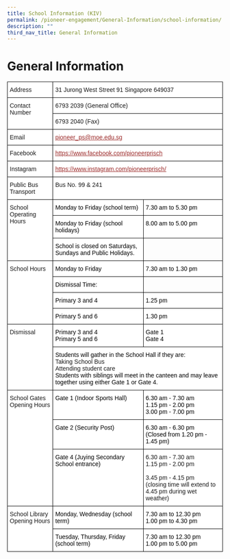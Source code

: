 ```yaml
---
title: School Information (KIV)
permalink: /pioneer-engagement/General-Information/school-information/
description: ""
third_nav_title: General Information
---
```

# General Information

<style type="text/css">
.tg  {border-collapse:collapse;border-spacing:0;}
.tg td{border-color:black;border-style:solid;border-width:1px;font-family:Arial, sans-serif;font-size:14px;
  overflow:hidden;padding:10px 5px;word-break:normal;}
.tg th{border-color:black;border-style:solid;border-width:1px;font-family:Arial, sans-serif;font-size:14px;
  font-weight:normal;overflow:hidden;padding:10px 5px;word-break:normal;}
.tg .tg-ktyi{background-color:#FFF;text-align:left;vertical-align:top}
.tg .tg-qi0h{background-color:#FFF;color:#9C2B2A;text-align:left;text-decoration:underline;vertical-align:top}
.tg .tg-0lax{text-align:left;vertical-align:top}
</style>
<table class="tg">
<thead>
  <tr>
    <th class="tg-ktyi">Address</th>
    <th class="tg-ktyi" colspan="2">31 Jurong West Street 91 Singapore 649037</th>
  </tr>
</thead>
<tbody>
  <tr>
    <td class="tg-ktyi" rowspan="2">Contact Number</td>
    <td class="tg-ktyi" colspan="2">6793 2039 (General Office)</td>
  </tr>
  <tr>
    <td class="tg-ktyi" colspan="2">6793 2040 (Fax)</td>
  </tr>
  <tr>
    <td class="tg-ktyi">Email</td>
    <td class="tg-qi0h" colspan="2"><a href="mailto:pioneer_ps@moe.edu.sg"><span style="font-weight:400;text-decoration:underline;color:#9C2B2A">pioneer_ps@moe.edu.sg</span></a></td>
  </tr>
  <tr>
    <td class="tg-ktyi">Facebook</td>
    <td class="tg-qi0h" colspan="2"><a href="https://www.facebook.com/pioneerprisch"><span style="font-weight:400;text-decoration:underline;color:#9C2B2A">https://www.facebook.com/pioneerprisch</span></a></td>
  </tr>
  <tr>
    <td class="tg-ktyi">Instagram</td>
    <td class="tg-qi0h" colspan="2"><a href="https://www.instagram.com/pioneerprisch/"><span style="font-weight:400;text-decoration:underline;color:#9C2B2A">https://www.instagram.com/pioneerprisch/</span></a></td>
  </tr>
  <tr>
    <td class="tg-ktyi">Public Bus Transport</td>
    <td class="tg-ktyi" colspan="2">Bus No. 99 & 241</td>
  </tr>
  <tr>
    <td class="tg-ktyi" rowspan="3">School Operating Hours</td>
    <td class="tg-ktyi"><span style="font-weight:300;color:#000">Monday to Friday (school term)</span></td>
    <td class="tg-ktyi"><span style="font-weight:300;color:#000">7.30 am to 5.30 pm</span></td>
  </tr>
  <tr>
    <td class="tg-ktyi"><span style="font-weight:300;color:#000">Monday to Friday (school holidays)</span></td>
    <td class="tg-ktyi"><span style="font-weight:300;color:#000">8.00 am to 5.00 pm</span></td>
  </tr>
  <tr>
    <td class="tg-ktyi"><span style="font-weight:300;color:#000">School is closed on Saturdays, Sundays and Public Holidays.</span></td>
    <td class="tg-0lax"></td>
  </tr>
  <tr>
    <td class="tg-ktyi" rowspan="4">School Hours</td>
    <td class="tg-ktyi"><span style="font-weight:300;color:#000">Monday to Friday</span></td>
    <td class="tg-ktyi"><span style="font-weight:300;color:#000">7.30 am to 1.30 pm</span></td>
  </tr>
  <tr>
    <td class="tg-ktyi"><span style="font-weight:300;color:#000">Dismissal Time:</span></td>
    <td class="tg-0lax"></td>
  </tr>
 
  <tr>
    <td class="tg-ktyi"><span style="font-weight:300;color:#000">Primary 3 and 4</span></td>
    <td class="tg-ktyi"><span style="font-weight:300;color:#000">1.25 pm</span></td>
  </tr>
  <tr>
    <td class="tg-ktyi"><span style="font-weight:300;color:#000">Primary 5 and 6</span></td>
    <td class="tg-ktyi"><span style="font-weight:300;color:#000">1.30 pm</span></td>
  </tr>
  <tr>
    <td class="tg-ktyi" rowspan="2">Dismissal</td>
    <td class="tg-ktyi"><span style="font-weight:300;color:#000">Primary 3 and 4</span><br><span style="font-weight:300;color:#000">Primary 5 and 6</span></td>
    <td class="tg-ktyi"><span style="font-weight:300;color:#000">Gate 1</span><br><span style="font-weight:300;color:#000">Gate 4</span></td>
  </tr>
  <tr>
    <td class="tg-ktyi" colspan="2"><span style="font-weight:300;color:#000">Students will gather in the School Hall if they are:</span><br>Taking School Bus<br>Attending student care<br><span style="font-weight:300;color:#000">Students with siblings will meet in the canteen and may leave together using either Gate 1 or Gate 4.</span></td>
  </tr>
  <tr>
    <td class="tg-ktyi" rowspan="3">School Gates Opening Hours</td>
    <td class="tg-ktyi"><span style="font-weight:300;color:#000">Gate 1 (Indoor Sports Hall)</span></td>
    <td class="tg-ktyi"><span style="font-weight:300;color:#000">6.30 am - 7.30 am</span><br><span style="font-weight:300;color:#000">1.15 pm - 2.00 pm</span><br><span style="font-weight:300;color:#000">3.00 pm - 7.00 pm</span><br></td>
  </tr>
  <tr>
    <td class="tg-ktyi"><span style="font-weight:300;color:#000">Gate 2 (Security Post)</span></td>
    <td class="tg-ktyi"><span style="font-weight:300;color:#000">6.30 am - 6.30 pm</span><br><span style="font-weight:300;color:#000">(Closed from 1.20 pm - 1.45 pm)</span><br></td>
  </tr>
  <tr>
    <td class="tg-ktyi"><span style="font-weight:300;color:#000">Gate 4 (Juying Secondary School entrance)</span></td>
    <td class="tg-ktyi"><span style="background-color:initial">6.30 am - 7.30 am</span><br><span style="background-color:initial">1.15 pm - 2.00 pm</span><br><br><span style="background-color:initial">3.45 pm - 4.15 pm</span><br><span style="background-color:initial">(closing time will extend to 4.45 pm during wet weather)</span><br></td>
  </tr>
  <tr>
    <td class="tg-ktyi" rowspan="2">School Library Opening Hours</td>
    <td class="tg-ktyi"><span style="font-weight:300;color:#000">Monday, Wednesday (school term)</span></td>
    <td class="tg-ktyi"><span style="font-weight:300;color:#000">7.30 am to 12.30 pm</span><br><span style="font-weight:300;color:#000">1.00 pm to 4.30 pm</span></td>
  </tr>
  <tr>
    <td class="tg-ktyi"><span style="font-weight:300;color:#000">Tuesday, Thursday, Friday (school term)</span></td>
    <td class="tg-ktyi"><span style="font-weight:300;color:#000">7.30 am to 12.30 pm</span><br><span style="font-weight:300;color:#000">1.00 pm to 5.00 pm</span></td>
  </tr>
</tbody>
</table>